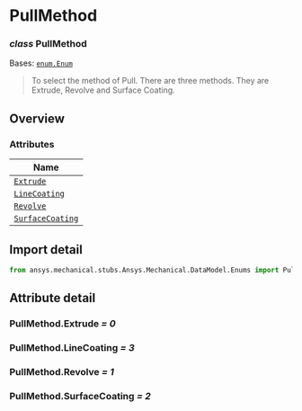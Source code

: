 # PullMethod

<a id="PullMethod"></a>

### *class* PullMethod

Bases: [`enum.Enum`](https://docs.python.org/3/library/enum.html#enum.Enum)

> To select the method of Pull. There are three methods. They are Extrude, Revolve and Surface Coating.

> <!-- !! processed by numpydoc !! -->

<a id="overview"></a>

## Overview

### Attributes

| Name |
| ----------------------------------------------------------------------------------------- |
| [`Extrude`](#PullMethod.Extrude) |
| [`LineCoating`](#PullMethod.LineCoating) |
| [`Revolve`](#PullMethod.Revolve) |
| [`SurfaceCoating`](./../../../ACT/Automation/Mechanical/SurfaceCoating.md#SurfaceCoating) |

<a id="import-detail"></a>

## Import detail

```python
from ansys.mechanical.stubs.Ansys.Mechanical.DataModel.Enums import PullMethod
```

<a id="attribute-detail"></a>

## Attribute detail

<a id="PullMethod.Extrude"></a>

### PullMethod.Extrude *= 0*

<a id="PullMethod.LineCoating"></a>

### PullMethod.LineCoating *= 3*

<a id="PullMethod.Revolve"></a>

### PullMethod.Revolve *= 1*

<a id="PullMethod.SurfaceCoating"></a>

### PullMethod.SurfaceCoating *= 2*
